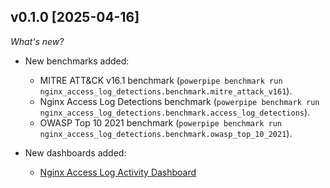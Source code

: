 ## v0.1.0 [2025-04-16]
 
 _What's new?_
 
 - New benchmarks added:
   - MITRE ATT&CK v16.1 benchmark (`powerpipe benchmark run nginx_access_log_detections.benchmark.mitre_attack_v161`).
   - Nginx Access Log Detections benchmark (`powerpipe benchmark run nginx_access_log_detections.benchmark.access_log_detections`).
   - OWASP Top 10 2021 benchmark (`powerpipe benchmark run nginx_access_log_detections.benchmark.owasp_top_10_2021`).
 
 - New dashboards added:
   - [Nginx Access Log Activity Dashboard](https://hub.powerpipe.io/mods/turbot/tailpipe_nginx_access_log_detections/dashboards/dashboard.activity_dashboard)